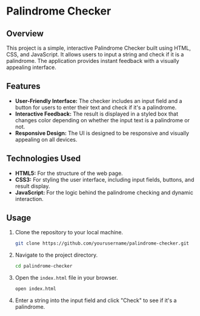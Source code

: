 # Palindrome Checker

## Overview

This project is a simple, interactive Palindrome Checker built using HTML, CSS, and JavaScript. It allows users to input a string and check if it is a palindrome. The application provides instant feedback with a visually appealing interface.

## Features

- **User-Friendly Interface:** The checker includes an input field and a button for users to enter their text and check if it's a palindrome.
- **Interactive Feedback:** The result is displayed in a styled box that changes color depending on whether the input text is a palindrome or not.
- **Responsive Design:** The UI is designed to be responsive and visually appealing on all devices.

## Technologies Used

- **HTML5:** For the structure of the web page.
- **CSS3:** For styling the user interface, including input fields, buttons, and result display.
- **JavaScript:** For the logic behind the palindrome checking and dynamic interaction.

## Usage

1. Clone the repository to your local machine.
   ```bash
   git clone https://github.com/yourusername/palindrome-checker.git

2. Navigate to the project directory.
   ```bash
   cd palindrome-checker

3. Open the `index.html` file in your browser.
   ```bash
   open index.html

4. Enter a string into the input field and click "Check" to see if it's a palindrome.






   

